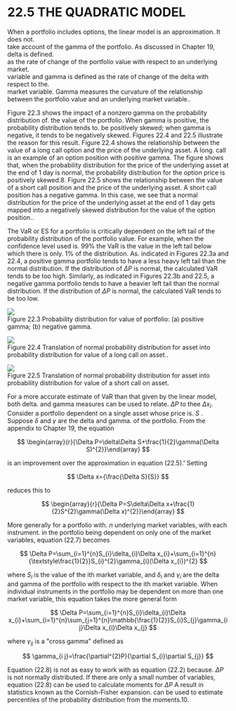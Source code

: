 # 22.5  THE QUADRATIC MODEL  

When a portfolio includes options, the linear model is an approximation. It does not.   
take account of the gamma of the portfolio. As discussed in Chapter 19, delta is defined.   
as the rate of change of the portfolio value with respect to an underlying market.   
variable and gamma is defined as the rate of change of the delta with respect to the.   
market variable. Gamma measures the curvature of the relationship between the portfolio value and an underlying market variable..  

Figure 22.3 shows the impact of a nonzero gamma on the probability distribution of. the value of the portfolio. When gamma is positive, the probability distribution tends to. be positively skewed; when gamma is negative, it tends to be negatively skewed. Figures 22.4 and 22.5 illustrate the reason for this result. Figure 22.4 shows the relationship between the value of a long call option and the price of the underlying asset. A long. call is an example of an option position with positive gamma. The figure shows that, when the probability distribution for the price of the underlying asset at the end of 1 day is normal, the probability distribution for the option price is positively skewed.8. Figure 22.5 shows the relationship between the value of a short call position and the price of the underlying asset. A short call position has a negative gamma. In this case, we see that a normal distribution for the price of the underlying asset at the end of 1 day gets mapped into a negatively skewed distribution for the value of the option position..  

The VaR or ES for a portfolio is critically dependent on the left tail of the probability distribution of the portfolio value. For example, when the confidence level used is. $99\%$ the $\mathrm{VaR}$ is the value in the left tail below which there is only. $1\%$ of the distribution. As. indicated in Figures 22.3a and 22.4, a positive gamma portfolio tends to have a less heavy left tail than the normal distribution. If the distribution of $\Delta P$ is normal, the calculated VaR tends to be too high. Similarly, as indicated in Figures 22.3b and 22.5, a negative gamma portfolio tends to have a heavier left tail than the normal distribution. If the distribution of $\Delta P$ is normal, the calculated VaR tends to be too low.  

![](297e7a22026ed74af815022c419f72460e8abd84318d0e89a524dffd0568de18.jpg)  
Figure 22.3  Probability distribution for value of portfolio: (a) positive gamma; (b) negative gamma.  

![](1ca6323bbc85a5a69ebd66cffacd69dd07f30290165b5c47cb8628182bc6694a.jpg)  
Figure 22.4 Translation of normal probability distribution for asset into probability distribution for value of a long call on asset..  

![](9fc3dc8a410e4112a5a9fbcd13c56bc745df53b4d71b4e11abdb78446fd78cfa.jpg)  
Figure 22.5 Translation of normal probability distribution for asset into probability distribution for value of a short call on asset.  

For a more accurate estimate of $\mathrm{VaR}$ than that given by the linear model, both delta. and gamma measures can be used to relate. $\Delta P$ to thee $\Delta x_{i}.$ Consider a portfolio dependent on a single asset whose price is. $S$ . Suppose $\delta$ and $\gamma$ are the delta and gamma. of the portfolio. From the appendix to Chapter 19, the equation  

$$
\begin{array}{r}{\Delta P=\delta\Delta S+\frac{1}{2}\gamma(\Delta S)^{2}}\end{array}
$$  

is an improvement over the approximation in equation (22.5).' Setting  

$$
\Delta x={\frac{\Delta S}{S}}
$$  

reduces this to  

$$
\begin{array}{r}{\Delta P=S\delta\Delta x+\frac{1}{2}S^{2}\gamma(\Delta x)^{2}}\end{array}
$$  

More generally for a portfolio with. $n$ underlying market variables, with each instrument. in the portfolio being dependent on only one of the market variables, equation (22.7) becomes  

$$
\Delta P=\sum_{i=1}^{n}S_{i}\delta_{i}\Delta x_{i}+\sum_{i=1}^{n}{\textstyle\frac{1}{2}}S_{i}^{2}\gamma_{i}(\Delta x_{i})^{2} 
$$  

where $S_{i}$ is the value of the ith market variable, and $\delta_{i}$ and $\gamma_{i}$ are the delta and gamma of the portfolio with respect to the ith market variable. When individual instruments in the portfolio may be dependent on more than one market variable, this equation takes the more general form  

$$
\Delta P=\sum_{i=1}^{n}S_{i}\delta_{i}\Delta x_{i}+\sum_{i=1}^{n}\sum_{j=1}^{n}\mathbb{\frac{1}{2}}S_{i}S_{j}\gamma_{i j}\Delta x_{i}\Delta x_{j}
$$  

where $\gamma_{i j}$ is a "cross gamma" defined as  

$$
\gamma_{i j}=\frac{\partial^{2}P}{\partial S_{i}\partial S_{j}}
$$  

Equation (22.8) is not as easy to work with as equation (22.2) because. $\Delta P$ is not normally distributed. If there are only a small number of variables, equation (22.8) can be used to calculate moments for $\Delta P$ A result in statistics known as the Cornish-Fisher expansion. can be used to estimate percentiles of the probability distribution from the moments.10.  
